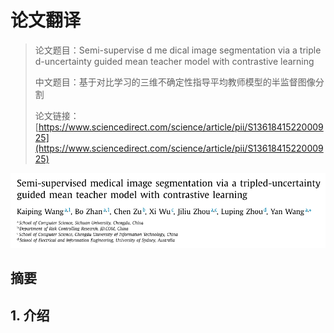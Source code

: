 # 论文翻译

> 论文题目：Semi-supervise d me dical image segmentation via a triple d-uncertainty 
> guided mean teacher model with contrastive learning 
>
> 中文题目：基于对比学习的三维不确定性指导平均教师模型的半监督图像分割
>
> 论文链接：[https://www.sciencedirect.com/science/article/pii/S1361841522000925](https://www.sciencedirect.com/science/article/pii/S1361841522000925)

![image-20230110095308238](picture/image-20230110095308238.png)



## 摘要





## 1. 介绍









